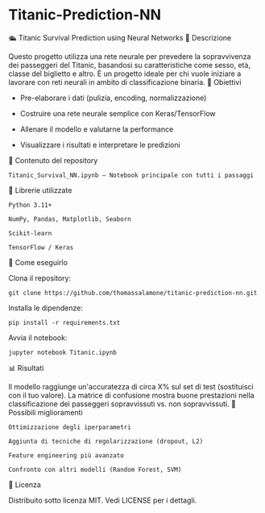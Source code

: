 # Titanic-Prediction-NN

🛳️ Titanic Survival Prediction using Neural Networks
📘 Descrizione

Questo progetto utilizza una rete neurale per prevedere la sopravvivenza dei passeggeri del Titanic, basandosi su caratteristiche come sesso, età, classe del biglietto e altro. È un progetto ideale per chi vuole iniziare a lavorare con reti neurali in ambito di classificazione binaria.
🧠 Obiettivi

- Pre-elaborare i dati (pulizia, encoding, normalizzazione)

- Costruire una rete neurale semplice con Keras/TensorFlow

- Allenare il modello e valutarne la performance

- Visualizzare i risultati e interpretare le predizioni

📁 Contenuto del repository

    Titanic_Survival_NN.ipynb – Notebook principale con tutti i passaggi

🧪 Librerie utilizzate

    Python 3.11+

    NumPy, Pandas, Matplotlib, Seaborn

    Scikit-learn

    TensorFlow / Keras

🚀 Come eseguirlo

Clona il repository:

    git clone https://github.com/thomassalamone/titanic-prediction-nn.git

Installa le dipendenze:

    pip install -r requirements.txt

Avvia il notebook:

    jupyter notebook Titanic.ipynb

📊 Risultati

Il modello raggiunge un'accuratezza di circa X% sul set di test (sostituisci con il tuo valore).
La matrice di confusione mostra buone prestazioni nella classificazione dei passeggeri sopravvissuti vs. non sopravvissuti.
🔧 Possibili miglioramenti

    Ottimizzazione degli iperparametri

    Aggiunta di tecniche di regolarizzazione (dropout, L2)

    Feature engineering più avanzato

    Confronto con altri modelli (Random Forest, SVM)

📜 Licenza

Distribuito sotto licenza MIT. Vedi LICENSE per i dettagli.
